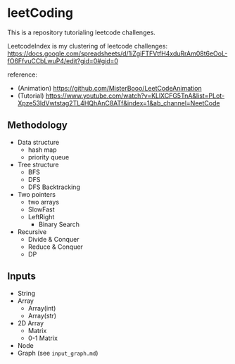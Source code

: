 # leetCoding
 
This is a repository tutorialing leetcode challenges.

LeetcodeIndex is my clustering of leetcode challenges:
https://docs.google.com/spreadsheets/d/1iZgiFTFVtfH4xduRrAm08t6eOoL-fO6FfvuCCbLwuP4/edit?gid=0#gid=0

reference:
- (Animation) https://github.com/MisterBooo/LeetCodeAnimation
- (Tutorial) https://www.youtube.com/watch?v=KLlXCFG5TnA&list=PLot-Xpze53ldVwtstag2TL4HQhAnC8ATf&index=1&ab_channel=NeetCode

## Methodology

- Data structure
    - hash map
    - priority queue
- Tree structure
    - BFS
    - DFS
    - DFS Backtracking
- Two pointers
    - two arrays
    - SlowFast
    - LeftRight
        - Binary Search
- Recursive
    - Divide & Conquer
    - Reduce & Conquer
    - DP
  
## Inputs

- String
- Array
  - Array(int)
  - Array(str)
- 2D Array
  - Matrix
  - 0-1 Matrix
- Node
- Graph (see `input_graph.md`)